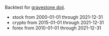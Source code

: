 Backtest for [gravestone doji](https://analyzingalpha.com/gravestone-doji-candlestick-pattern).

 - stock from 2000-01-01 through 2021-12-31
 - crypto from 2015-01-01 through 2021-12-31
 - forex from 2010-01-01 through 2021-12-31